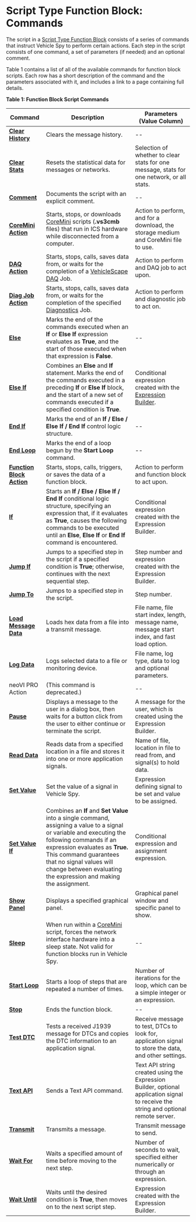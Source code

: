 # Script Type Function Block: Commands

The script in a [Script Type Function Block](../script-type-function-block.md) consists of a series of commands that instruct Vehicle Spy to perform certain actions. Each step in the script consists of one command, a set of parameters (if needed) and an optional comment.

Table 1 contains a list of all of the available commands for function block scripts. Each row has a short description of the command and the parameters associated with it, and includes a link to a page containing full details.

**Table 1: Function Block Script Commands**

| **Command**                                                                                      | **Description**                                                                                                                                                                                                                                                                                           | **Parameters (Value Column)**                                                                                                                      |
| ------------------------------------------------------------------------------------------------ | --------------------------------------------------------------------------------------------------------------------------------------------------------------------------------------------------------------------------------------------------------------------------------------------------------- | -------------------------------------------------------------------------------------------------------------------------------------------------- |
| ****[**Clear History**](script-type-function-block-command-clear-history.md)****                 | Clears the message history.                                                                                                                                                                                                                                                                               | --                                                                                                                                                 |
| ****[**Clear Stats**](script-type-function-block-command-clear-stats.md)****                     | Resets the statistical data for messages or networks.                                                                                                                                                                                                                                                     | Selection of whether to clear stats for one message, stats for one network, or all stats.                                                          |
| ****[**Comment**](script-type-function-block-command-comment.md)****                             | Documents the script with an explicit comment.                                                                                                                                                                                                                                                            | --                                                                                                                                                 |
| ****[**CoreMini Action**](script-type-function-block-command-coremini-action.md)****             | Starts, stops, or downloads [CoreMini](../../../../main-menu-tools/utilities-coremini-console/) scripts (**.vs3cmb** files) that run in ICS hardware while disconnected from a computer.                                                                                                                  | Action to perform, and for a download, the storage medium and CoreMini file to use.                                                                |
| ****[**DAQ Action**](script-type-function-block-command-daq-action.md)****                       | Starts, stops, calls, saves data from, or waits for the completion of a [VehicleScape DAQ](../../../../main-menu-measurement/vehiclescape-daq/) Job.                                                                                                                                                      | Action to perform and DAQ job to act upon.                                                                                                         |
| ****[**Diag Job Action**](script-type-function-block-command-diag-job-action.md)****             | Starts, stops, calls, saves data from, or waits for the completion of the specified [Diagnostics](../../../../main-menu-spy-networks/diagnostics/diagnostics-view.md) Job.                                                                                                                                | Action to perform and diagnostic job to act on.                                                                                                    |
| ****[**Else**](script-type-function-block-commands-if-else-else-if-end-if.md)****                | Marks the end of the commands executed when an **If** or **Else If** expression evaluates as **True**, and the start of those executed when that expression is **False**.                                                                                                                                 | --                                                                                                                                                 |
| ****[**Else If**](script-type-function-block-commands-if-else-else-if-end-if.md)****             | Combines an **Else** and **If** statement. Marks the end of the commands executed in a preceding **If** or **Else If** block, and the start of a new set of commands executed if a specified condition is **True**.                                                                                       | Conditional expression created with the [Expression Builder](../../../../../shared-features-in-vehicle-spy/shared-features-expression-builder.md). |
| ****[**End If**](script-type-function-block-commands-if-else-else-if-end-if.md)****              | Marks the end of an **If / Else / Else If / End If** control logic structure.                                                                                                                                                                                                                             | --                                                                                                                                                 |
| ****[**End Loop**](script-type-function-block-commands-start-loop-and-end-loop.md)****           | Marks the end of a loop begun by the **Start Loop** command.                                                                                                                                                                                                                                              | --                                                                                                                                                 |
| ****[**Function Block Action**](script-type-function-block-command-function-block-action.md)**** | Starts, stops, calls, triggers, or saves the data of a function block.                                                                                                                                                                                                                                    | Action to perform and function block to act upon.                                                                                                  |
| ****[**If**](script-type-function-block-commands-if-else-else-if-end-if.md)****                  | Starts an **If / Else / Else If / End If** conditional logic structure, specifying an expression that, if it evaluates as **True**, causes the following commands to be executed until an **Else**, **Else If** or **End If** command is encountered.                                                     | Conditional expression created with the Expression Builder.                                                                                        |
| ****[**Jump If**](script-type-function-block-command-jump-if.md)****                             | Jumps to a specified step in the script if a specified condition is **True**; otherwise, continues with the next sequential step.                                                                                                                                                                         | Step number and expression created with the Expression Builder.                                                                                    |
| ****[**Jump To**](script-type-function-block-command-jump-to.md)****                             | Jumps to a specified step in the script.                                                                                                                                                                                                                                                                  | Step number.                                                                                                                                       |
| ****[**Load Message Data**](script-type-function-block-command-load-message-data.md)****         | Loads hex data from a file into a transmit message.                                                                                                                                                                                                                                                       | File name, file start index, length, message name, message start index, and fast load option.                                                      |
| ****[**Log Data**](script-type-function-block-command-log-data.md)****                           | Logs selected data to a file or monitoring device.                                                                                                                                                                                                                                                        | File name, log type, data to log and optional parameters.                                                                                          |
| neoVI PRO Action                                                                                 | (This command is deprecated.)                                                                                                                                                                                                                                                                             | --                                                                                                                                                 |
| ****[**Pause**](script-type-function-block-command-pause.md)****                                 | Displays a message to the user in a dialog box, then waits for a button click from the user to either continue or terminate the script.                                                                                                                                                                   | A message for the user, which is created using the Expression Builder.                                                                             |
| ****[**Read Data**](script-type-function-block-command-read-data.md)****                         | Reads data from a specified location in a file and stores it into one or more application signals.                                                                                                                                                                                                        | Name of file, location in file to read from, and signal(s) to hold data.                                                                           |
| ****[**Set Value**](script-type-function-block-command-set-value.md)****                         | Set the value of a signal in Vehicle Spy.                                                                                                                                                                                                                                                                 | Expression defining signal to be set and value to be assigned.                                                                                     |
| ****[**Set Value If**](script-type-function-block-command-set-value-if.md)****                   | Combines an **If** and **Set Value** into a single command, assigning a value to a signal or variable and executing the following commands if an expression evaluates as **True.** This command guarantees that no signal values will change between evaluating the expression and making the assignment. | Conditional expression and assignment expression.                                                                                                  |
| ****[**Show Panel**](script-type-function-block-command-show-panel.md)****                       | Displays a specified graphical panel.                                                                                                                                                                                                                                                                     | Graphical panel window and specific panel to show.                                                                                                 |
| ****[**Sleep**](script-type-function-block-command-sleep.md)****                                 | When run within a [CoreMini](../../../../main-menu-tools/utilities-coremini-console/) script, forces the network interface hardware into a sleep state.  Not valid for function blocks run in Vehicle Spy.                                                                                                | --                                                                                                                                                 |
| ****[**Start Loop**](script-type-function-block-commands-start-loop-and-end-loop.md)****         | Starts a loop of steps that are repeated a number of times.                                                                                                                                                                                                                                               | Number of iterations for the loop, which can be a simple integer or an expression.                                                                 |
| ****[**Stop**](script-type-function-block-command-stop.md)****                                   | Ends the function block.                                                                                                                                                                                                                                                                                  | --                                                                                                                                                 |
| ****[**Test DTC**](script-type-function-block-command-test-dtc.md)****                           | Tests a received J1939 message for DTCs and copies the DTC information to an application signal.                                                                                                                                                                                                          | Receive message to test, DTCs to look for, application signal to store the data, and other settings.                                               |
| ****[**Text API**](script-type-function-block-command-text-api.md)****                           | Sends a Text API command.                                                                                                                                                                                                                                                                                 | Text API string created using the Expression Builder, optional application signal to receive the string and optional remote server.                |
| ****[**Transmit**](script-type-function-block-command-transmit.md)****                           | Transmits a message.                                                                                                                                                                                                                                                                                      | Transmit message to send.                                                                                                                          |
| ****[**Wait For**](script-type-function-block-command-wait-for.md)****                           | Waits a specified amount of time before moving to the next step.                                                                                                                                                                                                                                          | Number of seconds to wait, specified either numerically or through an expression.                                                                  |
| ****[**Wait Until**](script-type-function-block-command-wait-until.md)****                       | Waits until the desired condition is **True**, then moves on to the next script step.                                                                                                                                                                                                                     | Expression created with the Expression Builder.                                                                                                    |
